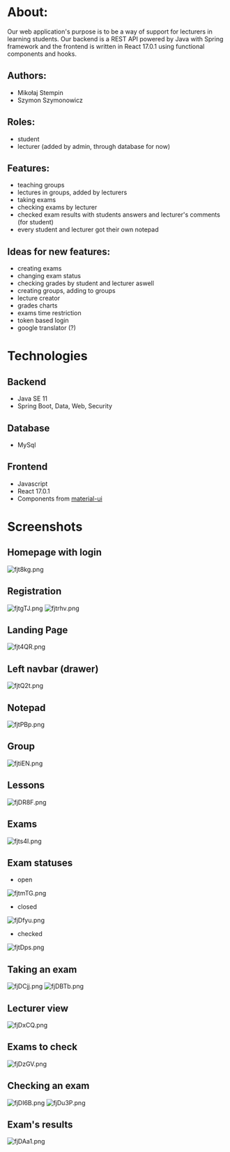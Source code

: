 # About:

Our web application's purpose is to be a way of support for lecturers in learning students. Our backend is a REST API powered by Java with Spring framework and the frontend is written in React 17.0.1 using functional components and hooks.

## Authors:
- Mikołaj Stempin
- Szymon Szymonowicz

## Roles:
- student
- lecturer (added by admin, through database for now)

## Features:
- teaching groups
- lectures in groups, added by lecturers
- taking exams
- checking exams by lecturer
- checked exam results with students answers and lecturer's comments (for student)
- every student and lecturer got their own notepad

## Ideas for new features:
- creating exams
- changing exam status
- checking grades by student and lecturer aswell
- creating groups, adding to groups
- lecture creator
- grades charts
- exams time restriction
- token based login
- google translator (?)


# Technologies

## Backend
- Java SE 11
- Spring Boot, Data, Web, Security

## Database
- MySql

## Frontend
- Javascript
- React 17.0.1
- Components from [material-ui](https://material-ui.com/) 

# Screenshots

## Homepage with login
![fjt8kg.png](https://iili.io/fjt8kg.png)

## Registration
![fjtgTJ.png](https://iili.io/fjtgTJ.png)
![fjtrhv.png](https://iili.io/fjtrhv.png)

## Landing Page
![fjt4QR.png](https://iili.io/fjt4QR.png)

## Left navbar (drawer)
![fjtQ2t.png](https://iili.io/fjtQ2t.png)

## Notepad
![fjtPBp.png](https://iili.io/fjtPBp.png)

## Group
![fjtiEN.png](https://iili.io/fjtiEN.png)

## Lessons
![fjDR8F.png](https://iili.io/fjDR8F.png)

## Exams
![fjts4I.png](https://iili.io/fjts4I.png)

## Exam statuses
- open

![fjtmTG.png](https://iili.io/fjtmTG.png)

- closed

![fjDfyu.png](https://iili.io/fjDfyu.png)

- checked

![fjtDps.png](https://iili.io/fjtDps.png)

## Taking an exam
![fjDCjj.png](https://iili.io/fjDCjj.png)
![fjDBTb.png](https://iili.io/fjDBTb.png)

## Lecturer view
![fjDxCQ.png](https://iili.io/fjDxCQ.png)

## Exams to check
![fjDzGV.png](https://iili.io/fjDzGV.png)

## Checking an exam
![fjDI6B.png](https://iili.io/fjDI6B.png)
![fjDu3P.png](https://iili.io/fjDu3P.png)

## Exam's results
![fjDAa1.png](https://iili.io/fjDAa1.png)
